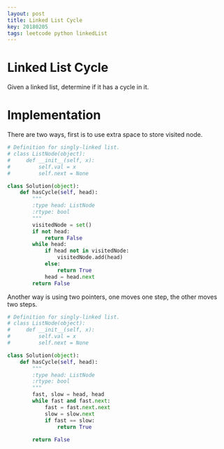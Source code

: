 ```yaml
---
layout: post
title: Linked List Cycle
key: 20180205
tags: leetcode python linkedList
---
```


# Linked List Cycle
Given a linked list, determine if it has a cycle in it.

# Implementation
There are two ways, first is to use extra space to store visited node.
```python
# Definition for singly-linked list.
# class ListNode(object):
#     def __init__(self, x):
#         self.val = x
#         self.next = None

class Solution(object):
    def hasCycle(self, head):
        """
        :type head: ListNode
        :rtype: bool
        """
        visitedNode = set()
        if not head:
            return False
        while head:
            if head not in visitedNode:
                visitedNode.add(head)
            else:
                return True
            head = head.next
        return False
```

Another way is using two pointers, one moves one step, the other moves two steps.
```python
# Definition for singly-linked list.
# class ListNode(object):
#     def __init__(self, x):
#         self.val = x
#         self.next = None

class Solution(object):
    def hasCycle(self, head):
        """
        :type head: ListNode
        :rtype: bool
        """
		fast, slow = head, head
        while fast and fast.next:
            fast = fast.next.next
            slow = slow.next
            if fast == slow:
                return True
        
        return False
```